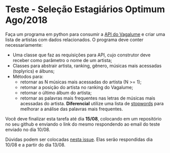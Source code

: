 # Teste - Seleção Estagiários Optimum Ago/2018

Faça um programa em python para consumir a [API do Vagalume](https://api.vagalume.com.br) e criar uma lista de artistas com dados relacionados. O programa deve conter necessariamente:
- Uma classe que faz as requisições para API, cujo construtor deve receber como parâmetro o nome de um artista;
- Classes para abstrair artista, ranking, gênero, músicas mais acessadas (toplyrics) e álbuns;
- Métodos para:
  - retornar as N músicas mais acessadas do artista (N >= 1);
  - retornar a posição do artista no ranking do Vagalume;
  - retornar o último álbum do artista;
  - retornar as palavras mais frequentes nas letras de músicas mais acessadas do artista. **Diferencial** utilize uma lista de [stopwords](https://en.wikipedia.org/wiki/Stop_words) para melhorar a análise das palavras mais frequentes.
  
  
Você deve finalizar esta tarefa até dia **15/08**, colocando em um repositório no seu github e enviando o link do mesmo respondendo ao email do teste enviado no dia 10/08.

Dúvidas podem ser colocadas [nesta issue](https://github.com/robosoptimum/estagio_coleta_2018_08/issues/1). Elas serão respondidas dia 10/08 e a partir do dia 13/08. 

